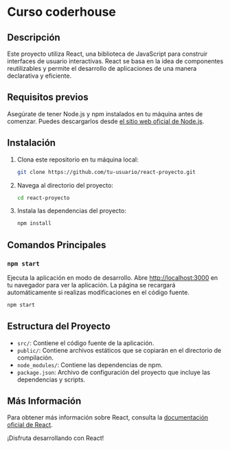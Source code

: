 # Curso coderhouse
## Descripción

Este proyecto utiliza React, una biblioteca de JavaScript para construir interfaces de usuario interactivas. React se basa en la idea de componentes reutilizables y permite el desarrollo de aplicaciones de una manera declarativa y eficiente.

## Requisitos previos

Asegúrate de tener Node.js y npm instalados en tu máquina antes de comenzar. Puedes descargarlos desde [el sitio web oficial de Node.js](https://nodejs.org/).

## Instalación

1. Clona este repositorio en tu máquina local:

   ```bash
   git clone https://github.com/tu-usuario/react-proyecto.git
   ```

2. Navega al directorio del proyecto:

   ```bash
   cd react-proyecto
   ```

3. Instala las dependencias del proyecto:

   ```bash
   npm install
   ```

## Comandos Principales

### `npm start`

Ejecuta la aplicación en modo de desarrollo. Abre [http://localhost:3000](http://localhost:3000) en tu navegador para ver la aplicación. La página se recargará automáticamente si realizas modificaciones en el código fuente.

```bash
npm start
```

## Estructura del Proyecto

- `src/`: Contiene el código fuente de la aplicación.
- `public/`: Contiene archivos estáticos que se copiarán en el directorio de compilación.
- `node_modules/`: Contiene las dependencias de npm.
- `package.json`: Archivo de configuración del proyecto que incluye las dependencias y scripts.

## Más Información

Para obtener más información sobre React, consulta la [documentación oficial de React](https://reactjs.org/).

¡Disfruta desarrollando con React!
